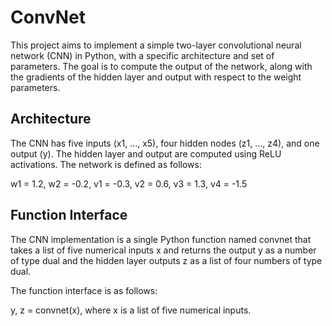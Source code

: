 # ConvNet
This project aims to implement a simple two-layer convolutional neural network (CNN) in Python, with a specific architecture and set of parameters. The goal is to compute the output of the network, along with the gradients of the hidden layer and output with respect to the weight parameters.

## Architecture

The CNN has five inputs (x1, ..., x5), four hidden nodes (z1, ..., z4), and one output (y). The hidden layer and output are computed using ReLU activations. The network is defined as follows:

w1 = 1.2,
w2 = -0.2,
v1 = -0.3,
v2 = 0.6,
v3 = 1.3,
v4 = -1.5

## Function Interface

The CNN implementation is a single Python function named convnet that takes a list of five numerical inputs x and returns the output y as a number of type dual and the hidden layer outputs z as a list of four numbers of type dual.

The function interface is as follows:

y, z = convnet(x),
where x is a list of five numerical inputs.
